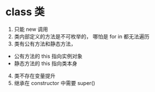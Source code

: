 # class 类
1. 只能 new 调用
2. 类内部定义的方法是不可枚举的， 哪怕是 for in 都无法遍历
3. 类有公有方法和静态方法， 
  - 公有方法的 this 指向实例对象
  - 静态方法的 this 指向类本身
4. 类不存在变量提升
5. 继承在 constructor 中需要 super()